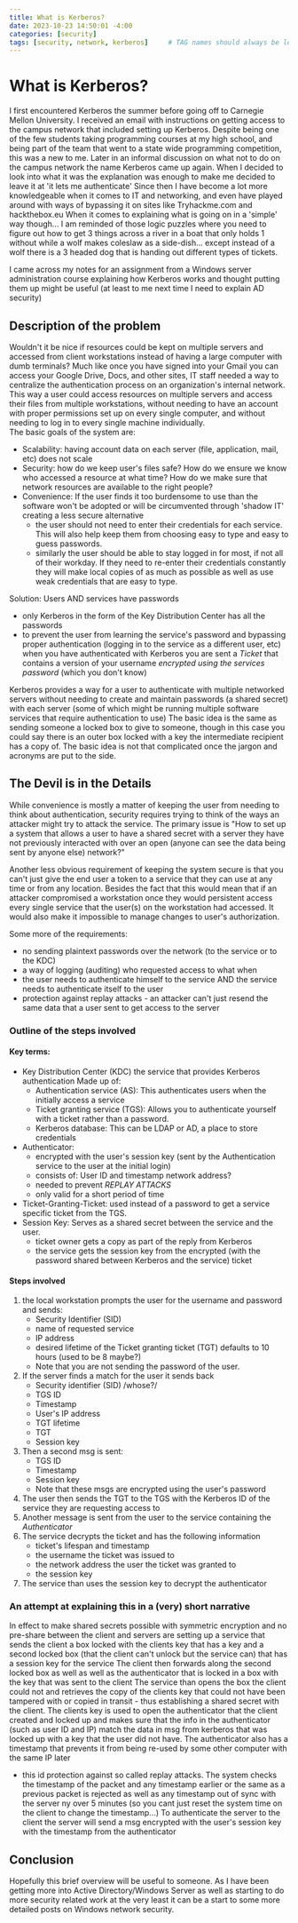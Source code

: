 ```yaml
---
title: What is Kerberos?
date: 2023-10-23 14:50:01 -4:00
categories: [security]
tags: [security, network, kerberos]     # TAG names should always be lowercase
---
```


# What is Kerberos?

I first encountered Kerberos the summer before going off to Carnegie Mellon University. I received an email with instructions on getting access to the campus network that included setting up Kerberos. Despite being one of the few students taking programming courses at my high school, and being part of the team that went to a state wide programming competition, this was a new to me. Later in an informal discussion on what not to do on the campus network the name Kerberos came up again. When I decided to look into what it was the explanation was enough to make me decided to leave it at 'it lets me authenticate' Since then I have become a lot more knowledgeable when it comes to IT and networking, and even have played around with ways of bypassing it on sites like Tryhackme.com and hackthebox.eu When it comes to explaining what is going on in a 'simple' way though... I am reminded of those logic puzzles where you need to figure out how to get 3 things across a river in a boat that only holds 1 without while a wolf makes coleslaw as a side-dish... except instead of a wolf there is a 3 headed dog that is handing out different types of tickets.

I came across my notes for an assignment from a Windows server administration course explaining how Kerberos works and thought putting them up might be useful (at least to me next time I need to explain AD security)

## Description of the problem

Wouldn't it be nice if resources could be kept on multiple servers and accessed from client workstations instead of having a large computer with dumb terminals?
Much like once you have signed into your Gmail you can access your Google Drive, Docs, and other sites, IT staff needed a way to centralize the authentication process on an organization's internal network. This way a user could access resources on multiple servers and access their files from multiple workstations, without needing to have an account with proper permissions set up on every single computer, and without needing to log in to every single machine individually.  
The basic goals of the system are:
+ Scalability: having account data on each server (file, application, mail, etc) does not scale
+ Security: how do we keep user's files safe? How do we ensure we know who accessed a resource at what time? How do we make sure that network resources are available to the right people?
+ Convenience: If the user finds it too burdensome to use than the software won't be adopted or will be circumvented through 'shadow IT' creating a less secure alternative
    + the user should not need to enter their credentials for each service. This will also help keep them from choosing easy to type and easy to guess passwords.
    + similarly the user should be able to stay logged in for most, if not all of their workday. If they need to re-enter their credentials constantly they will make local copies of as much as possible as well as use weak credentials that are easy to type.
    
Solution: Users AND services have passwords
+ only Kerberos in the form of the Key Distribution Center has all the passwords
+ to prevent the user from learning the service's password and bypassing proper authentication (logging in to the service as a different user, etc) when you have authenticated with Kerberos you are sent a *Ticket* that contains a version of your username *encrypted using the services password* (which you don't know)

Kerberos provides a way for a user to authenticate with multiple networked servers without needing to create and maintain passwords (a shared secret) with each server (some of which might be running multiple software services that require authentication to use) The basic idea is the same as sending someone a locked box to give to someone, though in this case you could say there is an outer box locked with a key the intermediate recipient has a copy of. The basic idea is not that complicated once the jargon and acronyms are put to the side. 

## The Devil is in the Details

While convenience is mostly a matter of keeping the user from needing to think about authentication, security requires trying to think of the ways an attacker might try to attack the service. The primary issue is "How to set up a system that allows a user to have a shared secret with a server they have not previously interacted with over an open (anyone can see the data being sent by anyone else) network?"

Another less obvious requirement of keeping the system secure is that you can't just give the end user a token to a service that they can use at any time or from any location. Besides the fact that this would mean that if an attacker compromised a workstation once they would persistent access every single service that the user(s) on the workstation had accessed. It would also make it impossible to manage changes to user's authorization.

Some more of the requirements:
   + no sending plaintext passwords over the network (to the service or to the KDC)
   + a way of logging (auditing) who requested access to what when
   + the user needs to authenticate himself to the service AND the service needs to authenticate itself to the user
   + protection against replay attacks - an attacker can't just resend the same data that a user sent to get access to the server

### Outline of the steps involved

#### Key terms:
+ Key Distribution Center (KDC) the service that provides Kerberos authentication
  Made up of:
  - Authentication service (AS): This authenticates users when the initially access a service
  - Ticket granting service (TGS): Allows you to authenticate yourself with a ticket rather than a password.
  - Kerberos database: This can be LDAP or AD, a place to store credentials
+ Authenticator:
  - encrypted with the user's session key (sent by the Authentication service to the user at the initial login)
  - consists of: User ID and timestamp network address?
  - needed to prevent *REPLAY ATTACKS*
  - only valid for a short period of time
+ Ticket-Granting-Ticket: used instead of a password to get a service specific ticket from the TGS.
+ Session Key: Serves as a shared secret between the service and the user.
  - ticket owner gets a copy as part of the reply from Kerberos
  - the service gets the session key from the encrypted (with the password shared between Kerberos and the service) ticket

#### Steps involved
1. the local workstation prompts the user for the username and password and sends:
    + Security Identifier (SID)
    + name of requested service
    + IP address
    + desired lifetime of the Ticket granting ticket (TGT) defaults to 10 hours (used to be 8 maybe?)
    + Note that you are not sending the password of the user.
2. If the server finds a match for the user it sends back
    + Security identifier (SID) /whose?/
    + TGS ID
    + Timestamp
    + User's IP address
    + TGT lifetime
    + TGT
    + Session key
3. Then a second msg is sent:
    + TGS ID
    + Timestamp
    + Session key
    + Note that these msgs are encrypted using the user's password
4. The user then sends the TGT to the TGS with the Kerberos ID of the service they are requesting access to
5. Another message is sent from the user to the service containing the *Authenticator*
6. The service decrypts the ticket and has the following information
   + ticket's lifespan and timestamp
   + the username the ticket was issued to
   + the network address the user the ticket was granted to
   + the session key
7. The service than uses the session key to decrypt the authenticator

### An attempt at explaining this in a (very) short narrative

In effect to make shared secrets possible with symmetric encryption and no pre-share between the client and servers are setting up a service that sends the client a box locked with the clients key that has a key and a second locked box (that the client can't unlock but the service can) that has a session key for the service
The client then forwards along the second locked box as well as well as the authenticator that is locked in a box with the key that was sent to the client
The service than opens the box the client could not and retrieves the copy of the clients key that could not have been tampered with or copied in transit - thus establishing a shared secret with the client.
The clients key is used to open the authenticator that the client created and locked up and makes sure that the info in the authenticator (such as user ID and IP) match the data in msg from kerberos that was locked up with a key that the user did not have.
The authenticator also has a timestamp that prevents it from being re-used by some other computer with the same IP later
+ this id protection against so called replay attacks. The system checks the timestamp of the packet and any timestamp earlier or the same as a previous packet is rejected as well as any timestamp out of sync with the server ny over 5 minutes (so you cant just reset the system time on the client to change the timestamp...)
To authenticate the server to the client the server will send a msg encrypted with the user's session key with the timestamp from the authenticator

## Conclusion 

Hopefully this brief overview will be useful to someone. As I have been getting more into Active Directory/Windows Server as well as starting to do more security related work at the very least it can be a start to some more detailed posts on Windows network security. 
